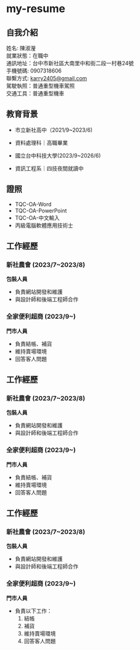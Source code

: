 # my-resume

## 自我介紹
姓名: 陳淑瀅  
就業狀態：在職中  
通訊地址：台中市新社區大南里中和街二段一村巷24號  
手機號碼: 0907318606    
聯繫方式: [karry2405@gmail.com](mailto:karry2405@gmail.com)   
駕駛執照：普通重型機車駕照  
交通工具：普通重型機車  

## 教育背景
- 市立新社高中（2021/9~2023/6)
- 資料處理科｜高職畢業

- 國立台中科技大學(2023/9~2026/6)
- 資訊工程系｜四技夜間就讀中
## 證照
- TQC-OA-Word
- TQC-OA-PowerPoint
- TQC-OA-中文輸入
- 丙級電腦軟體應用技術士

## 工作經歷

### 新社農會 (2023/7~2023/8)
**包裝人員**  
- 負責網站開發和維護  
- 與設計師和後端工程師合作  

### 全家便利超商 (2023/9~)
**門市人員**  
- 負責結帳、補貨  
- 維持賣場環境  
- 回答客人問題


## 工作經歷

### 新社農會 (2023/7~2023/8)
**包裝人員**  
* 負責網站開發和維護  
* 與設計師和後端工程師合作  

### 全家便利超商 (2023/9~)
**門市人員**  
+ 負責結帳、補貨  
+ 維持賣場環境  
+ 回答客人問題



## 工作經歷

### 新社農會 (2023/7~2023/8)  
**包裝人員**  
- 負責網站開發和維護  
- 與設計師和後端工程師合作

### 全家便利超商 (2023/9~)  
**門市人員**  
- 負責以下工作：  
  1. 結帳  
  2. 補貨  
  3. 維持賣場環境  
  4. 回答客人問題

  
